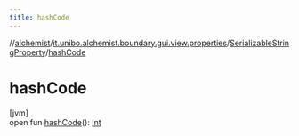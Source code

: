 ```yaml
---
title: hashCode
---
```

//[alchemist](../../../index.html)/[it.unibo.alchemist.boundary.gui.view.properties](../index.html)/[SerializableStringProperty](index.html)/[hashCode](hash-code.html)



# hashCode



[jvm]\
open fun [hashCode](hash-code.html)(): [Int](https://kotlinlang.org/api/latest/jvm/stdlib/kotlin/-int/index.html)




